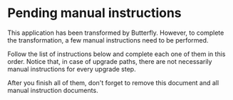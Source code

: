 # Pending manual instructions

This application has been transformed by Butterfly. However, to complete the transformation, a few manual instructions need to be performed.


Follow the list of instructions below and complete each one of them in this order. Notice that, in case of upgrade paths, there are not necessarily manual instructions for every upgrade step.

After you finish all of them, don't forget to remove this document and all manual instruction documents.
</br>
</br>

